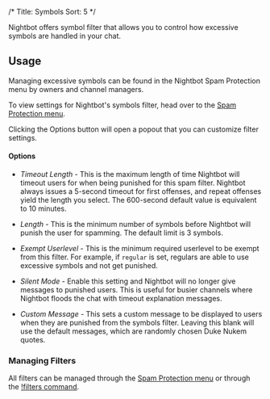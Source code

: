 /*
Title: Symbols
Sort: 5
*/

Nightbot offers symbol filter that allows you to control how excessive symbols are handled in your chat.

## Usage

Managing excessive symbols can be found in the Nightbot Spam Protection menu by owners and channel managers.

To view settings for Nightbot's symbols filter, head over to the [Spam Protection menu](https://beta.nightbot.tv/spam_protection). 

Clicking the Options button will open a popout that you can customize filter settings.

#### Options

- *Timeout Length* - This is the maximum length of time Nightbot will timeout users for when being punished for this spam filter. Nightbot always issues a 5-second timeout for first offenses, and repeat offenses yield the length you select. The 600-second default value is equivalent to 10 minutes.

- *Length* - This is the minimum number of symbols before Nightbot will punish the user for spamming. The default limit is 3 symbols. 

- *Exempt Userlevel* - This is the minimum required userlevel to be exempt from this filter. For example, if `regular` is set, regulars are able to use excessive symbols and not get punished. 

- *Silent Mode* - Enable this setting and Nightbot will no longer give messages to punished users. This is useful for busier channels where Nightbot floods the chat with timeout explanation messages.

- *Custom Message* - This sets a custom message to be displayed to users when they are punished from the symbols filter. Leaving this blank will use the default messages, which are randomly chosen Duke Nukem quotes.

### Managing Filters

All filters can be managed through the [Spam Protection menu](https://beta.nightbot.tv/spam_protection) or through the [!filters command](https://docs.nightbot.tv/commands/filters).